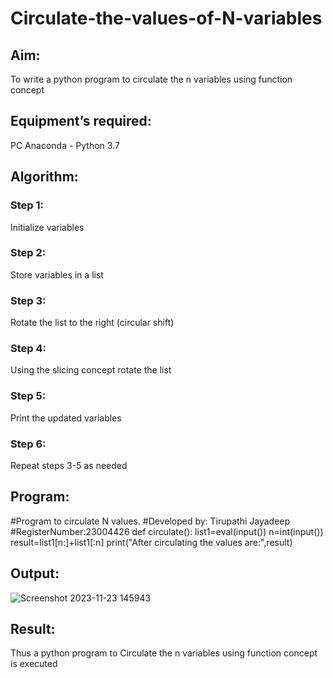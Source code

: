 # Circulate-the-values-of-N-variables
## Aim:
To write a python program to circulate the n variables using function concept
## Equipment’s required:
PC
Anaconda - Python 3.7
## Algorithm: 
### Step 1: 
 Initialize variables
### Step 2: 
Store variables in a list
### Step 3: 
Rotate the list to the right (circular shift)
### Step 4: 
Using the slicing concept rotate the list

### Step 5: 
 Print the updated variables
### Step 6: 
 Repeat steps 3-5 as needed
## Program:
#Program to circulate N values.
#Developed by: Tirupathi Jayadeep
#RegisterNumber:23004426
def circulate():
    list1=eval(input())
    n=int(input())
    result=list1[n:]+list1[:n]
    print("After circulating the values are:",result)
## Output:
![Screenshot 2023-11-23 145943](https://github.com/23004426/Circulate-the-values-of-N-variables/assets/144979327/b86bc0d5-472c-44e4-a643-13ee9214b425)

## Result:
Thus a python program to Circulate the n variables using function concept is executed
